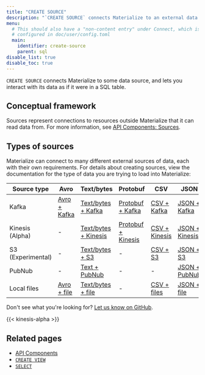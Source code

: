 ```yaml
---
title: "CREATE SOURCE"
description: "`CREATE SOURCE` connects Materialize to an external data source."
menu:
  # This should also have a "non-content entry" under Connect, which is
  # configured in doc/user/config.toml
  main:
    identifier: create-source
    parent: sql
disable_list: true
disable_toc: true
---
```


`CREATE SOURCE` connects Materialize to some data source, and lets you interact
with its data as if it were in a SQL table.

## Conceptual framework

Sources represent connections to resources outside Materialize that it can read
data from. For more information, see [API Components:
Sources](../../overview/api-components#sources).

## Types of sources

Materialize can connect to many different external sources of data, each with
their own requirements. For details about creating sources, view the
documentation for the type of data you are trying to load into Materialize:

Source type        | Avro                         | Text/bytes                              | Protobuf                                 | CSV                             | JSON
-------------------|------------------------------|-----------------------------------------|------------------------------------------|---------------------------------|---------------------------------
Kafka              | [Avro + Kafka](./avro-kafka) | [Text/bytes + Kafka](./text-kafka)      | [Protobuf + Kafka](./protobuf-kafka)     | [CSV + Kafka](./csv-kafka)      | [JSON + Kafka](./json-kafka)
Kinesis (Alpha)    | -                            | [Text/bytes + Kinesis](./text-kinesis)  | [Protobuf + Kinesis](./protobuf-kinesis) | [CSV + Kinesis](./csv-kinesis)  | [JSON + Kinesis](./json-kinesis)
S3 (Experimental)  | -                            | [Text/bytes + S3](./text-s3)            | -                                        | [CSV + S3](./csv-s3)            | [JSON + S3](./json-s3)
PubNub             | -                            | [Text + PubNub](./text-pubnub)          | -                                        | -                               | [JSON + PubNub](./json-pubnub)
Local files        | [Avro + file](./avro-file)   | [Text/bytes + file](./text-file)        | -                                        | [CSV + files](./csv-file)       | [JSON + file](./json-file)


Don't see what you're looking for? [Let us know on GitHub](https://github.com/MaterializeInc/materialize/issues/new?labels=C-feature&template=feature.md).

{{< kinesis-alpha >}}

## Related pages

- [API Components](../../overview/api-components)
- [`CREATE VIEW`](../create-view)
- [`SELECT`](../select)
